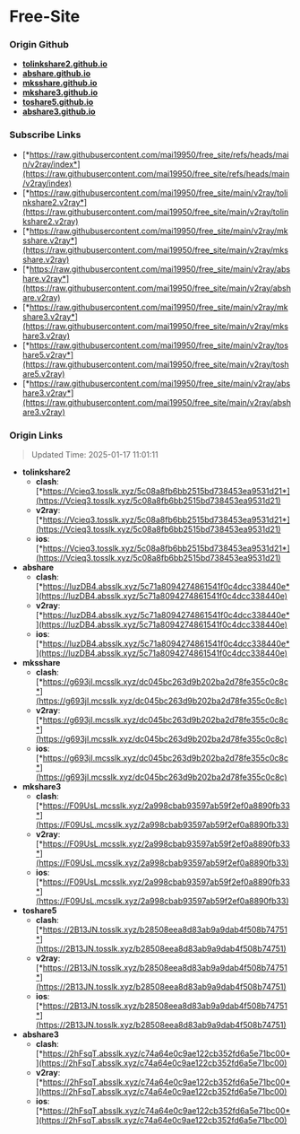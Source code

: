 # Free-Site

### Origin Github

- [**tolinkshare2.github.io**](https://github.com/tolinkshare2/tolinkshare2.github.io)
- [**abshare.github.io**](https://github.com/abshare/abshare.github.io)
- [**mksshare.github.io**](https://github.com/mksshare/mksshare.github.io)
- [**mkshare3.github.io**](https://github.com/mkshare3/mkshare3.github.io)
- [**toshare5.github.io**](https://github.com/toshare5/toshare5.github.io)
- [**abshare3.github.io**](https://github.com/abshare3/abshare3.github.io)

### Subscribe Links

- [*https://raw.githubusercontent.com/mai19950/free_site/refs/heads/main/v2ray/index*](https://raw.githubusercontent.com/mai19950/free_site/refs/heads/main/v2ray/index)
- [*https://raw.githubusercontent.com/mai19950/free_site/main/v2ray/tolinkshare2.v2ray*](https://raw.githubusercontent.com/mai19950/free_site/main/v2ray/tolinkshare2.v2ray)
- [*https://raw.githubusercontent.com/mai19950/free_site/main/v2ray/mksshare.v2ray*](https://raw.githubusercontent.com/mai19950/free_site/main/v2ray/mksshare.v2ray)
- [*https://raw.githubusercontent.com/mai19950/free_site/main/v2ray/abshare.v2ray*](https://raw.githubusercontent.com/mai19950/free_site/main/v2ray/abshare.v2ray)
- [*https://raw.githubusercontent.com/mai19950/free_site/main/v2ray/mkshare3.v2ray*](https://raw.githubusercontent.com/mai19950/free_site/main/v2ray/mkshare3.v2ray)
- [*https://raw.githubusercontent.com/mai19950/free_site/main/v2ray/toshare5.v2ray*](https://raw.githubusercontent.com/mai19950/free_site/main/v2ray/toshare5.v2ray)
- [*https://raw.githubusercontent.com/mai19950/free_site/main/v2ray/abshare3.v2ray*](https://raw.githubusercontent.com/mai19950/free_site/main/v2ray/abshare3.v2ray)

### Origin Links

> Updated Time: 2025-01-17 11:01:11

- **tolinkshare2**
  - **clash**: [*https://Vcieq3.tosslk.xyz/5c08a8fb6bb2515bd738453ea9531d21*](https://Vcieq3.tosslk.xyz/5c08a8fb6bb2515bd738453ea9531d21)
  - **v2ray**: [*https://Vcieq3.tosslk.xyz/5c08a8fb6bb2515bd738453ea9531d21*](https://Vcieq3.tosslk.xyz/5c08a8fb6bb2515bd738453ea9531d21)
  - **ios**: [*https://Vcieq3.tosslk.xyz/5c08a8fb6bb2515bd738453ea9531d21*](https://Vcieq3.tosslk.xyz/5c08a8fb6bb2515bd738453ea9531d21)
- **abshare**
  - **clash**: [*https://IuzDB4.absslk.xyz/5c71a8094274861541f0c4dcc338440e*](https://IuzDB4.absslk.xyz/5c71a8094274861541f0c4dcc338440e)
  - **v2ray**: [*https://IuzDB4.absslk.xyz/5c71a8094274861541f0c4dcc338440e*](https://IuzDB4.absslk.xyz/5c71a8094274861541f0c4dcc338440e)
  - **ios**: [*https://IuzDB4.absslk.xyz/5c71a8094274861541f0c4dcc338440e*](https://IuzDB4.absslk.xyz/5c71a8094274861541f0c4dcc338440e)
- **mksshare**
  - **clash**: [*https://g693jI.mcsslk.xyz/dc045bc263d9b202ba2d78fe355c0c8c*](https://g693jI.mcsslk.xyz/dc045bc263d9b202ba2d78fe355c0c8c)
  - **v2ray**: [*https://g693jI.mcsslk.xyz/dc045bc263d9b202ba2d78fe355c0c8c*](https://g693jI.mcsslk.xyz/dc045bc263d9b202ba2d78fe355c0c8c)
  - **ios**: [*https://g693jI.mcsslk.xyz/dc045bc263d9b202ba2d78fe355c0c8c*](https://g693jI.mcsslk.xyz/dc045bc263d9b202ba2d78fe355c0c8c)
- **mkshare3**
  - **clash**: [*https://F09UsL.mcsslk.xyz/2a998cbab93597ab59f2ef0a8890fb33*](https://F09UsL.mcsslk.xyz/2a998cbab93597ab59f2ef0a8890fb33)
  - **v2ray**: [*https://F09UsL.mcsslk.xyz/2a998cbab93597ab59f2ef0a8890fb33*](https://F09UsL.mcsslk.xyz/2a998cbab93597ab59f2ef0a8890fb33)
  - **ios**: [*https://F09UsL.mcsslk.xyz/2a998cbab93597ab59f2ef0a8890fb33*](https://F09UsL.mcsslk.xyz/2a998cbab93597ab59f2ef0a8890fb33)
- **toshare5**
  - **clash**: [*https://2B13JN.tosslk.xyz/b28508eea8d83ab9a9dab4f508b74751*](https://2B13JN.tosslk.xyz/b28508eea8d83ab9a9dab4f508b74751)
  - **v2ray**: [*https://2B13JN.tosslk.xyz/b28508eea8d83ab9a9dab4f508b74751*](https://2B13JN.tosslk.xyz/b28508eea8d83ab9a9dab4f508b74751)
  - **ios**: [*https://2B13JN.tosslk.xyz/b28508eea8d83ab9a9dab4f508b74751*](https://2B13JN.tosslk.xyz/b28508eea8d83ab9a9dab4f508b74751)
- **abshare3**
  - **clash**: [*https://2hFsqT.absslk.xyz/c74a64e0c9ae122cb352fd6a5e71bc00*](https://2hFsqT.absslk.xyz/c74a64e0c9ae122cb352fd6a5e71bc00)
  - **v2ray**: [*https://2hFsqT.absslk.xyz/c74a64e0c9ae122cb352fd6a5e71bc00*](https://2hFsqT.absslk.xyz/c74a64e0c9ae122cb352fd6a5e71bc00)
  - **ios**: [*https://2hFsqT.absslk.xyz/c74a64e0c9ae122cb352fd6a5e71bc00*](https://2hFsqT.absslk.xyz/c74a64e0c9ae122cb352fd6a5e71bc00)
